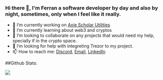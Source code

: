 ### Hi there 👋, I'm Ferran a software developer by day and also by night, sometimes, only when I feel like it really.

- 🔭 I’m currently working on [Axie Scholar Utilities](https://github.com/FerranMarin/axie-scholar-utilities)
- 🌱 I’m currently learning about web3 and cryptos
- 👯 I’m looking to collaborate on any projects that would need my help, specially if in the crypto space.
- 🤔 I’m looking for help with integreting Trezor to my project.
- 📫 How to reach me: [Discord](https://discord.gg/bmKvmhenvu), [Email](ferran.marin.llobet@gmail.com), [LinkedIn](https://www.linkedin.com/in/ferranmarinllobet/)

##Github Stats:



<img src=https://imgs.xkcd.com/comics/real_programmers.png>

